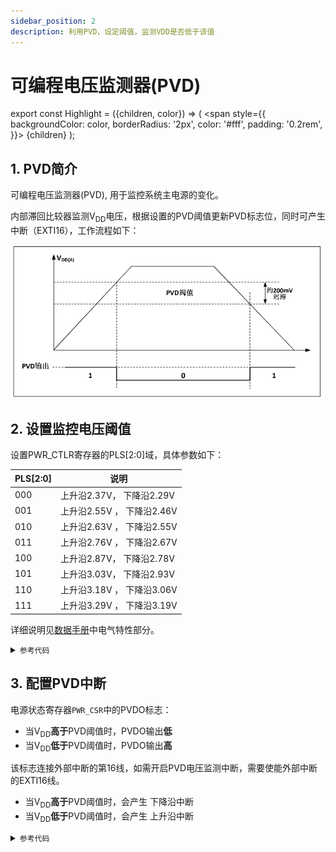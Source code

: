 ```yaml
---
sidebar_position: 2
description: 利用PVD，设定阈值，监测VDD是否低于该值 
---
```




# 可编程电压监测器(PVD)



export const Highlight = ({children, color}) => (
  <span
    style={{
      backgroundColor: color,
      borderRadius: '2px',
      color: '#fff',
      padding: '0.2rem',
    }}>
    {children}
  </span>
);

## 1. PVD简介

可编程电压监测器(PVD), 用于监控系统主电源的变化。

内部滞回比较器监测V<sub>DD</sub>电压，根据设置的PVD阈值更新PVD标志位，同时可产生中断（EXTI16），工作流程如下：

![pvd_work_flow](img\pvd_work_flow.png)

## 2. 设置监控电压阈值

设置PWR_CTLR寄存器的PLS[2:0]域，具体参数如下：

| PLS[2:0] | 说明                         |
| -------- | ---------------------------- |
| 000      | 上升沿2.37V，    下降沿2.29V |
| 001      | 上升沿2.55V ，   下降沿2.46V |
| 010      | 上升沿2.63V ，   下降沿2.55V |
| 011      | 上升沿2.76V ，   下降沿2.67V |
| 100      | 上升沿2.87V，    下降沿2.78V |
| 101      | 上升沿3.03V，    下降沿2.93V |
| 110      | 上升沿3.18V ，   下降沿3.06V |
| 111      | 上升沿3.29V ，   下降沿3.19V |

详细说明见[数据手册](https://www.wch.cn/downloads/CH32V20x_30xDS0_PDF.html)中电气特性部分。

<details>
  <summary><code>参考代码</code> </summary>

```c
    RCC_APB1PeriphClockCmd(RCC_APB1Periph_PWR, ENABLE); /* enable pwr of rcc */

    PWR_PVDCmd(ENABLE); /* enable pvd */
    PWR_PVDLevelConfig(PWR_PVDLevel_2V9); /* set threshold of PVD */ 
```
</details>

## 3. 配置PVD中断

电源状态寄存器`PWR_CSR`中的PVDO标志：

- 当V<sub>DD</sub>**高于**PVD阈值时，PVDO输出**低**
- 当V<sub>DD</sub>**低于**PVD阈值时，PVDO输出**高**

该标志连接外部中断的第16线，如需开启PVD电压监测中断，需要使能外部中断的EXTI16线。

- 当V<sub>DD</sub>**高于**PVD阈值时，会产生 <Highlight color="#25c2a0">下降沿中断 </Highlight>
- 当V<sub>DD</sub>**低于**PVD阈值时，会产生 <Highlight color="#25c2a0">上升沿中断 </Highlight>

<details>
  <summary><code>参考代码</code> </summary>

```c
#include "debug.h"

void pvd_exti_init(void)
{
    EXTI_InitTypeDef EXTI_InitStructure = {0};

    EXTI_InitStructure.EXTI_Line = EXTI_Line16;
    EXTI_InitStructure.EXTI_Mode = EXTI_Mode_Interrupt;
    EXTI_InitStructure.EXTI_Trigger = EXTI_Trigger_Rising_Falling; 
    EXTI_InitStructure.EXTI_LineCmd = ENABLE;
    EXTI_Init(&EXTI_InitStructure);

    NVIC_SetPriority(PVD_IRQn,0x00);
    NVIC_EnableIRQ(PVD_IRQn);
}

int main(void)
{
    Delay_Init();
    USART_Printf_Init(256000);

    printf("ch32v307 PVD test\r\n");

    RCC_APB1PeriphClockCmd(RCC_APB1Periph_PWR, ENABLE); /* enable pwr of rcc */

    PWR_PVDCmd(ENABLE); /* enable pvd */
    PWR_PVDLevelConfig(PWR_PVDLevel_2V9); /* set threshold of PVD */ 

    pvd_exti_init();

    while(1)
    {
        // if(PWR->CSR & PWR_CSR_PVDO)
        // {
        //     printf("VDD is below the threshold set by PVD\r\n");
        //     Delay_Ms(200);
        // }
    }
}


__attribute__((interrupt("WCH-Interrupt-fast")))
void PVD_IRQHandler(void)
{
    if(EXTI_GetITStatus(EXTI_Line16)!=RESET)
    {
        if(PWR->CSR & PWR_CSR_PVDO) 
        {
            printf("VDD is below the threshold set by PVD\r\n");
        }
        else
        {
            printf("VDD is above the threshold set by PVD\r\n");
        }
        EXTI_ClearITPendingBit(EXTI_Line16);     /* Clear Flag */
    }
}
```
</details>